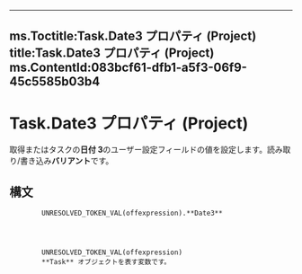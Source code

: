 

---
ms.Toctitle:Task.Date3 プロパティ (Project)
title:Task.Date3 プロパティ (Project)
ms.ContentId:083bcf61-dfb1-a5f3-06f9-45c5585b03b4
---
# Task.Date3 プロパティ (Project)




取得またはタスクの**日付 3**のユーザー設定フィールドの値を設定します。読み取り/書き込み**バリアント**です。

## 構文

            UNRESOLVED_TOKEN_VAL(offexpression).**Date3**




            UNRESOLVED_TOKEN_VAL(offexpression)
            **Task** オブジェクトを表す変数です。




